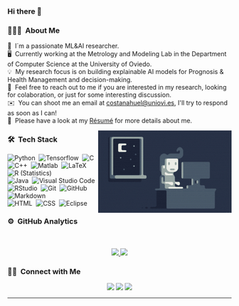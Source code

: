 ### Hi there 👋

<!--
**NahuelCostaCortez/nahuelcostacortez** is a ✨ _special_ ✨ repository because its `README.md` (this file) appears on your GitHub profile.

Here are some ideas to get you started:

- 🔭 I’m currently working on ...
- 🌱 I’m currently learning ...
- 👯 I’m looking to collaborate on ...
- 🤔 I’m looking for help with ...
- 💬 Ask me about ...
- 📫 How to reach me: ...
- 😄 Pronouns: ...
- ⚡ Fun fact: ...
-->

<!-- ## 👋 &nbsp;Hey there! -->

### 👨🏻‍💻 &nbsp;About Me

🤖 &nbsp;I´m a passionate ML&AI researcher.\
🖥️ &nbsp;Currently working at the Metrology and Modeling Lab in the Department of Computer Science at the University of Oviedo.\
💡 &nbsp;My research focus is on building explainable AI models for Prognosis & Health Management and decision-making.\
💬 &nbsp;Feel free to reach out to me if you are interested in my research, looking for colaboration, or just for some interesting discussion.\
✉️ &nbsp;You can shoot me an email at costanahuel@uniovi.es, I'll try to respond as soon as I can!\
📓 &nbsp;Please have a look at my [Résumé](https://www.nahuelcosta.com/uploads/resume.pdf) for more details about me.

<img alt="Night Coding" src="https://raw.githubusercontent.com/AVS1508/AVS1508/master/assets/Night-Coding.gif" align="right"/>

### 🛠 &nbsp;Tech Stack

![Python](https://img.shields.io/badge/-Python-05122A?style=flat&logo=python)&nbsp;
![Tensorflow](https://img.shields.io/badge/-Tensorflow-05122A?style=flat&logo=Tensorflow)&nbsp;
![C](https://img.shields.io/badge/-C-05122A?style=flat&logo=C&logoColor=A8B9CC)&nbsp;
![C++](https://img.shields.io/badge/-C++-05122A?style=flat&logo=C%2B%2B&logoColor=00599C)&nbsp;
![Matlab](https://img.shields.io/badge/-Matlab-05122A?logo=matrix&logoColor=blue&style=flat)&nbsp;
![LaTeX](https://img.shields.io/badge/-LaTeX-05122A?logo=latex&logoColor=blue&style=flat)&nbsp;
![R (Statistics)](https://img.shields.io/badge/-R-05122A?style=flat&logo=R&logoColor=276DC3)\
![Java](https://img.shields.io/badge/-Java-05122A?style=flat&logo=Java&logoColor=FFA518)&nbsp;
![Visual Studio Code](https://img.shields.io/badge/-Visual%20Studio%20Code-05122A?style=flat&logo=visual-studio-code&logoColor=007ACC)&nbsp;
![RStudio](https://img.shields.io/badge/-RStudio-05122A?style=flat&logo=rstudio)&nbsp;
![Git](https://img.shields.io/badge/-Git-05122A?style=flat&logo=git)&nbsp;
![GitHub](https://img.shields.io/badge/-GitHub-05122A?style=flat&logo=github)&nbsp;
![Markdown](https://img.shields.io/badge/-Markdown-05122A?style=flat&logo=markdown)\
![HTML](https://img.shields.io/badge/-HTML-05122A?style=flat&logo=HTML5)&nbsp;
![CSS](https://img.shields.io/badge/-CSS-05122A?style=flat&logo=CSS3&logoColor=1572B6)&nbsp;
![Eclipse](https://img.shields.io/badge/-Eclipse-05122A?style=flat&logo=eclipse-ide&logoColor=2C2255)


### ⚙️ &nbsp;GitHub Analytics
ㅤ
<p align="center">
<a href="https://github.com/nahuelcostacortez">
  <img height="180em" src="https://github-readme-stats-eight-theta.vercel.app/api?username=nahuelcostacortez&show_icons=true&theme=algolia&include_all_commits=true&count_private=true"/>
  <img height="180em" src="https://github-readme-stats-eight-theta.vercel.app/api/top-langs/?username=nahuelcostacortez&layout=compact&langs_count=8&theme=algolia"/>
</a>
</p>


### 🤝🏻 &nbsp;Connect with Me

<p align="center">
<a href="https://www.nahuelcosta.com"><img src="https://img.shields.io/badge/-nahuelcosta.com-3423A6?style=flat&logo=Google-Chrome&logoColor=white"/></a>
<a href="https://es.linkedin.com/in/nahuel-costa-cortez-209841174"><img src="https://img.shields.io/badge/-Nahuel%20Costa-0077B5?style=flat&logo=Linkedin&logoColor=white"/></a>
<a href="mailto:costanahuel@uniovi.es"><img src="https://img.shields.io/badge/-costanahuel@uniovi.es-D14836?style=flat&logo=Gmail&logoColor=white"/></a>
</p>

------
